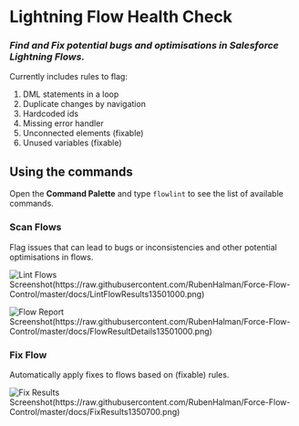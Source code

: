 # Lightning Flow Health Check
### _Find and Fix potential bugs and optimisations in Salesforce Lightning Flows._

Currently includes rules to flag: 
1. DML statements in a loop
1. Duplicate changes by navigation
1. Hardcoded ids
1. Missing error handler
1. Unconnected elements (fixable)
1. Unused variables (fixable)

## Using the commands

Open the **Command Palette** and type `flowlint` to see the list of available commands.

### Scan Flows

Flag issues that can lead to bugs or inconsistencies and other potential optimisations in flows.

![Lint Flows Screenshot(https://raw.githubusercontent.com/RubenHalman/Force-Flow-Control/master/docs/LintFlowResults13501000.png)](https://raw.githubusercontent.com/RubenHalman/Force-Flow-Control/master/docs/LintFlowResults13501000.png)

![Flow Report Screenshot(https://raw.githubusercontent.com/RubenHalman/Force-Flow-Control/master/docs/FlowResultDetails13501000.png)](https://raw.githubusercontent.com/RubenHalman/Force-Flow-Control/master/docs/FlowResultDetails13501000.png)

### Fix Flow

Automatically apply fixes to flows based on (fixable) rules. 

![Fix Results Screenshot(https://raw.githubusercontent.com/RubenHalman/Force-Flow-Control/master/docs/FixResults1350700.png)](https://raw.githubusercontent.com/RubenHalman/Force-Flow-Control/master/docs/FixResults1350700.png)
